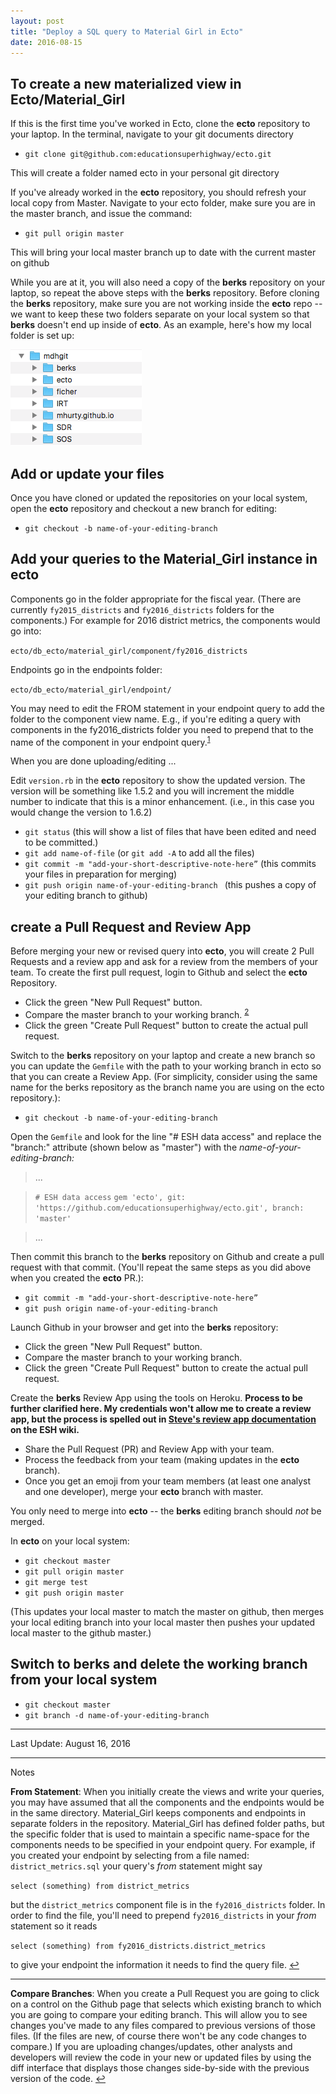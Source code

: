 ```yaml
---
layout: post
title: "Deploy a SQL query to Material Girl in Ecto"
date: 2016-08-15
---
```


To create a new materialized view in Ecto/Material_Girl
--

If this is the first time you've worked in Ecto, clone the **ecto** repository to your laptop. 
In the terminal, navigate to your git documents directory

- `git clone git@github.com:educationsuperhighway/ecto.git`

This will create a folder named ecto in your personal git directory

If you've already worked in the **ecto** repository, you should refresh your local copy from Master. Navigate to your ecto folder, make sure you are in the master branch, and issue the command:

- `git pull origin master`

This will bring your local master branch up to date with the current master on github

While you are at it, you will also need a copy of the **berks** repository on your laptop, so repeat the above steps with the **berks** repository. Before cloning the **berks** repository, make sure you are not working inside the **ecto** repo -- we want to keep these two folders separate on your local system so that **berks** doesn't end up inside of **ecto**. As an example, here's how my local folder is set up:

![my git folders](/img/git-folders.png)

Add or update your files
------------------------

Once you have cloned or updated the repositories on your local system, open the **ecto** repository and checkout a new branch for editing:

- `git checkout -b name-of-your-editing-branch`

Add your queries to the Material\_Girl instance in ecto
-----------------

Components go in the folder appropriate for the fiscal year. (There are currently `fy2015_districts` and `fy2016_districts` folders for the components.) For example for 2016 district metrics, the components would go into:

`ecto/db_ecto/material_girl/component/fy2016_districts` 

Endpoints go in the endpoints folder:

`ecto/db_ecto/material_girl/endpoint/`

You may need to edit the FROM statement in your endpoint query to add the folder to the component view name. E.g., if you're editing a query with components in the fy2016_districts folder you need to prepend that to the name of the component in your endpoint query.<sup id='fnref1'>[1]</sup>

When you are done uploading/editing ... 

Edit `version.rb` in the **ecto** repository to show the updated version. The version will be something like 1.5.2 and you will increment the middle number to indicate that this is a minor enhancement. (i.e., in this case you would change the version to 1.6.2)

- `git status`
(this will show a list of files that have been edited and need to be committed.)
- `git add name-of-file` (or `git add -A` to add all the files)
- `git commit -m "add-your-short-descriptive-note-here”`
(this commits your files in preparation for merging)
- `git push origin name-of-your-editing-branch `
(this pushes a copy of your editing branch to github)

create a Pull Request and Review App
--

Before merging your new or revised query into **ecto**, you will create 2 Pull Requests and a review app and ask for a review from the members of your team. To create the first pull request, login to Github and select the **ecto** Repository.

- Click the green "New Pull Request" button.
- Compare the master branch to your working branch. <sup id='fnref2'>[2]</sup>
- Click the green "Create Pull Request" button to create the actual pull request.

Switch to the **berks** repository on your laptop and create a new branch so you can update the `Gemfile` with the path to your working branch in ecto so that you can create a Review App. (For simplicity, consider using the same name for the berks repository as the branch name you are using on the ecto repository.):

- `git checkout -b name-of-your-editing-branch`

Open the `Gemfile` and look for the line "# ESH data access" and replace the "branch:" attribute (shown below as "master") with the _name-of-your-editing-branch:_

>... 

> `# ESH data access`
`gem 'ecto', git: 'https://github.com/educationsuperhighway/ecto.git', branch: 'master'`

>...

Then commit this branch to the **berks** repository on Github and create a pull request with that commit. (You'll repeat the same steps as you did above when you created the **ecto** PR.):

- `git commit -m "add-your-short-descriptive-note-here”`
- `git push origin name-of-your-editing-branch `

Launch Github in your browser and get into the **berks** repository: 

- Click the green "New Pull Request" button.
- Compare the master branch to your working branch.
- Click the green "Create Pull Request" button to create the actual pull request.

Create the **berks** Review App using the tools on Heroku. **Process to be further clarified here. My credentials won't allow me to create a review app, but the process is spelled out in [Steve's review app documentation](https://educationsuperhighway.atlassian.net/wiki/display/SOFTWARE/New+Heroku+Deploy+with+pipelines) on the ESH wiki.**

- Share the Pull Request (PR) and Review App with your team.
- Process the feedback from your team (making updates in the **ecto** branch). 
- Once you get an emoji from your team members (at least one analyst and one developer), merge your **ecto** branch with master.

You only need to merge into **ecto** -- the **berks** editing branch should *not* be merged.

In **ecto** on your local system: 

- `git checkout master`
- `git pull origin master`
- `git merge test`
- `git push origin master`

(This updates your local master to match the master on github, then merges your local editing branch into your local master then pushes your updated local master to the github master.)


Switch to **berks** and delete the working branch from your local system
------------------------------------------------

- `git checkout master`
- `git branch -d name-of-your-editing-branch`


---


Last Update: August 16, 2016


<hr>

Notes
	
<a id="fn1"></a>
**From Statement**: 
When you initially create the views and write your queries, you may have assumed that all the components and the endpoints would be in the same directory. Material\_Girl keeps components and endpoints in separate folders in the repository. Material\_Girl has defined folder paths, but the specific folder that is used to maintain a specific name-space for the components needs to be specified in your endpoint query. For example, if you created your endpoint by selecting from a file named: `district_metrics.sql` your query's *from* statement might say 

`select (something) from district_metrics` 

but the `district_metrics` component file is in the `fy2016_districts` folder. In order to find the file, you'll need to prepend `fy2016_districts` in your *from* statement so it reads 

`select (something) from fy2016_districts.district_metrics` 

to give your endpoint the information it needs to find the query file. <a href="#fnref1"  class='footnoteBackLink'  title="Jump back to footnote 1 in the text.">&#x21A9;&#xFE0E;</a>

---

**Compare Branches**: 
When you create a Pull Request you are going to click on a control on the Github page that selects which existing branch to which you are going to compare your editing branch. This will allow you to see changes you've made to any files compared to previous versions of those files. (If the files are new, of course there won't be any code changes to compare.) If you are uploading changes/updates, other analysts and developers will review the code in your new or updated files by using the diff interface that displays those changes side-by-side with the previous version of the code. 
<a href="#fnref2"  class='footnoteBackLink'  title="Jump back to footnote 2 in the text.">&#x21A9;&#xFE0E;</a>


[1]: #fn1
[2]: #fn2


